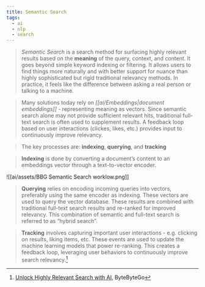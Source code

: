 ```yaml
---
title: Semantic Search
tags:
  - ai
  - nlp
  - search
---
```

>_Semantic Search_ is a search method for surfacing highly relevant results based on the **meaning** of the query, context, and content. It goes beyond simple keyword indexing or filtering. It allows users to find things more naturally and with better support for nuance than highly sophisticated but rigid traditional relevancy methods. In practice, it feels like the difference between asking a real person or talking to a machine.

> Many solutions today rely on _[[ai/Embeddings|document embeddings]]_ - representing meaning as vectors. Since semantic search alone may not provide sufficient relevant hits, traditional full-text search is often used to supplement results. A feedback loop based on user interactions (clickes, likes, etc.) provides input to continuously improve relevancy.

> The key processes are: **indexing**, **querying**, and **tracking**

> **Indexing** is done by converting a document’s content to an embeddings vector through a text-to-vector encoder.

![[ai/assets/BBG Semantic Search worklow.png]]

> **Querying** relies on encoding incoming queries into vectors, preferably using the same encoder as indexing. These vectors are used to query the vector database. These results are combined with traditional full-text search results and re-ranked for improved relevancy. This combination of semantic and full-text search is referred to as “hybrid search”.

> **Tracking** involves capturing important user interactions - e.g. clicking on results, liking items, etc. These events are used to update the machine learning models that power re-ranking. This creates a feedback loop, leveraging user behaviors to continuously improve search relevancy.[^BBG]

[^BBG]: [Unlock Highly Relevant Search with AI](https://blog.bytebytego.com/p/unlock-highly-relevant-search-with), ByteByteGo
